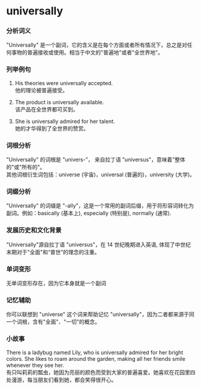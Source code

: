 # universally

### 分析词义

  

"Universally" 是一个副词，它的含义是在每个方面或者所有情况下，总之是对任何事物的普遍接收或使用。相当于中文的"普遍地"或者"全世界地"。

  

### 列举例句

  

1.  His theories were universally accepted.  
    他的理论被普遍接受。
    
      
    
2.  The product is universally available.  
    该产品在全世界都可买到。
    
      
    
3.  She is universally admired for her talent.  
    她的才华得到了全世界的赞赏。
    
      
    

  

### 词根分析

  

"Universally" 的词根是 "univers-”， 来自拉丁语 "universus"，意味着"整体的"或"所有的"。  
其他词根衍生词包括：universe (宇宙)，universal (普遍的)，university (大学)。

  

### 词缀分析

  

"Universally" 的词缀是 "-ally"，这是一个常用的副词后缀，用于将形容词转化为副词。例如：basically (基本上), especially (特别是), normally (通常).

  

### 发展历史和文化背景

  

"Universally"源自拉丁语 "universus"，在 14 世纪晚期进入英语, 体现了中世纪末期对于"全面"和“普世”的理念的注重。

  

### 单词变形

  

无单词变形存在，因为它本身就是一个副词

  

### 记忆辅助

  

你可以联想到 "universe" 这个词来帮助记忆 "universally"，因为二者都来源于同一个词根，含有"全面"、"一切"的概念。

  

### 小故事

  

There is a ladybug named Lily, who is universally admired for her bright colors. She likes to roam around the garden, making all her friends smile whenever they see her.  
有只叫莉莉的瓢虫，她因为亮丽的颜色而受到大家的普遍喜爱。她喜欢在花园里四处漫游，每当朋友们看到她，都会笑得很开心。
